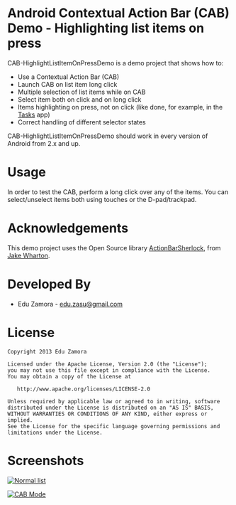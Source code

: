 Android Contextual Action Bar (CAB) Demo - Highlighting list items on press
==========================

CAB-HighlightListItemOnPressDemo is a demo project that shows how to:

* Use a Contextual Action Bar (CAB)
* Launch CAB on list item long click
* Multiple selection of list items while on CAB
* Select item both on click and on long click
* Items highlighting on press, not on click (like done, for example, in the [Tasks][1] app)
* Correct handling of different selector states

CAB-HighlightListItemOnPressDemo should work in every version of Android from 2.x and up.

Usage
=====

In order to test the CAB, perform a long click over any of the items.
You can select/unselect items both using touches or the D-pad/trackpad.

Acknowledgements
================

This demo project uses the Open Source library [ActionBarSherlock][2], from [Jake Wharton][3].

Developed By
============

 * Edu Zamora - <edu.zasu@gmail.com>


License
=======

    Copyright 2013 Edu Zamora

    Licensed under the Apache License, Version 2.0 (the "License");
    you may not use this file except in compliance with the License.
    You may obtain a copy of the License at

       http://www.apache.org/licenses/LICENSE-2.0

    Unless required by applicable law or agreed to in writing, software
    distributed under the License is distributed on an "AS IS" BASIS,
    WITHOUT WARRANTIES OR CONDITIONS OF ANY KIND, either express or implied.
    See the License for the specific language governing permissions and
    limitations under the License.

Screenshots
===========

[![Normal list](https://raw.github.com/lexs/android-delicious/master/screenshots/2_small.png)](https://raw.github.com/lexs/android-delicious/master/screenshots/2.png)

[![CAB Mode](https://raw.github.com/edu-zamora/CAB-HighlightListItemOnPressDemo/master/screenshots/normal_list.png)](https://raw.github.com/edu-zamora/CAB-HighlightListItemOnPressDemo/master/screenshots/normal_list.png)

[1]: https://play.google.com/store/apps/details?id=ch.teamtasks.tasks
[2]: https://github.com/JakeWharton/ActionBarSherlock
[3]: http://jakewharton.com/
